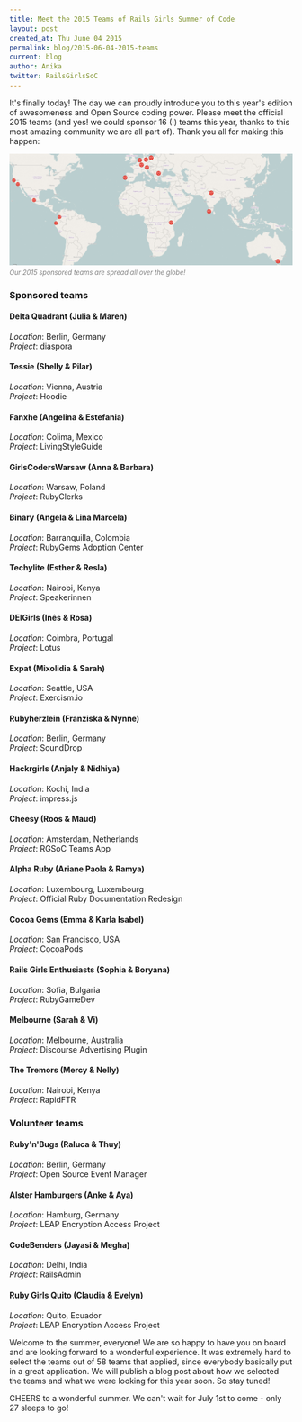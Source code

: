 ```yaml
---
title: Meet the 2015 Teams of Rails Girls Summer of Code
layout: post
created_at: Thu June 04 2015
permalink: blog/2015-06-04-2015-teams
current: blog
author: Anika
twitter: RailsGirlsSoC
---
```


It's finally today! The day we can proudly introduce you to this year's edition of awesomeness and Open Source coding power. Please meet the official 2015 teams (and yes! we could sponsor 16 (!) teams this year, thanks to this most amazing community we are all part of). Thank you all for making this happen:

<a href="/img/blog/2015/2015-teams-map.jpg" target ="_blank"><img src="/img/blog/2015/2015-teams-map.jpg" width="600"></a>
<font color="grey"><small><i>Our 2015 sponsored teams are spread all over the globe!</i></small></font>

### Sponsored teams

#### Delta Quadrant (Julia & Maren)  
_Location_: Berlin, Germany  
_Project_: diaspora  

#### Tessie (Shelly & Pilar)
_Location_: Vienna, Austria  
_Project_: Hoodie  

#### Fanxhe (Angelina & Estefania)
_Location_: Colima, Mexico  
_Project_: LivingStyleGuide   

#### GirlsCodersWarsaw (Anna & Barbara)
_Location_: Warsaw, Poland  
_Project_: RubyClerks   

#### Binary (Angela & Lina Marcela)
_Location_: Barranquilla, Colombia  
_Project_: RubyGems Adoption Center 

#### Techylite (Esther & Resla)
_Location_: Nairobi, Kenya  
_Project_: Speakerinnen  

#### DEIGirls (Inês & Rosa)
_Location_: Coimbra, Portugal  
_Project_: Lotus  

#### Expat (Mixolidia & Sarah)
_Location_: Seattle, USA  
_Project_: Exercism.io  

#### Rubyherzlein (Franziska & Nynne)
_Location_: Berlin, Germany  
_Project_: SoundDrop  

#### Hackrgirls (Anjaly & Nidhiya)
_Location_: Kochi, India  
_Project_: impress.js  

#### Cheesy (Roos & Maud)
_Location_: Amsterdam, Netherlands  
_Project_: RGSoC Teams App  

#### Alpha Ruby (Ariane Paola & Ramya)
_Location_: Luxembourg, Luxembourg  
_Project_: Official Ruby Documentation Redesign  

#### Cocoa Gems (Emma & Karla Isabel)
_Location_: San Francisco, USA  
_Project_: CocoaPods  

#### Rails Girls Enthusiasts (Sophia & Boryana)
_Location_: Sofia, Bulgaria  
_Project_: RubyGameDev  

#### Melbourne (Sarah & Vi)
_Location_: Melbourne, Australia  
_Project_: Discourse Advertising Plugin  

#### The Tremors (Mercy & Nelly)
_Location_: Nairobi, Kenya  
_Project_: RapidFTR  


### Volunteer teams

#### Ruby'n'Bugs (Raluca & Thuy)
_Location_: Berlin, Germany    
_Project_: Open Source Event Manager  

#### Alster Hamburgers (Anke & Aya)
_Location_: Hamburg, Germany  
_Project_: LEAP Encryption Access Project

#### CodeBenders (Jayasi & Megha)
_Location_: Delhi, India  
_Project_: RailsAdmin

#### Ruby Girls Quito (Claudia & Evelyn)
_Location_: Quito, Ecuador  
_Project_: LEAP Encryption Access Project

Welcome to the summer, everyone! We are so happy to have you on board and are looking forward to a wonderful experience. It was extremely hard to select the teams out of 58 teams that applied, since everybody basically put in a great application. We will publish a blog post about how we selected the teams and what we were looking for this year soon. So stay tuned!

CHEERS to a wonderful summer. We can't wait for July 1st to come - only 27 sleeps to go!

